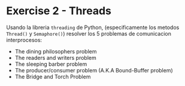 # Exercise 2 - Threads

Usando la libreria `threading` de Python, (especificamente los metodos 
`Thread()` y `Semaphore()`) resolver los 5 problemas de comunicacion
interprocesos:

- The dining philosophers problem
- The readers and writers problem
- The sleeping barber problem
- The producer/consumer problem (A.K.A Bound-Buffer problem)
- The Bridge and Torch Problem
